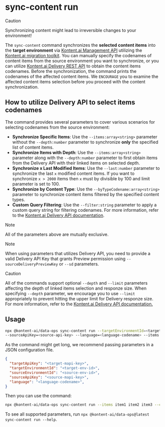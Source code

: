 # sync-content run
> [!CAUTION] 
> Synchronizing content might lead to irreversible changes to your environment!

The `sync-content` command synchronizes the **selected content items** into the **target environment** via [Kontent.ai Management API](https://kontent.ai/learn/docs/apis/openapi/management-api-v2/) utilizing the [Kontent.ai migration toolkit](https://github.com/kontent-ai/kontent-ai-migration-toolkit). You can manually specify the codenames of content items from the source environment you want to synchronize, or you can utilize [Kontent.ai Delivery REST API](https://kontent.ai/learn/docs/apis/openapi/delivery-api/) to obtain the content items codenames. Before the synchronization, the command prints the codenames of the affected content items. We `ENCOURAGE` you to examine the affected content items selection before you proceed with the content synchronization.

## How to utilize Delivery API to select items codenames
The command provides several parameters to cover various scenarios for selecting codenames from the source environment:
- **Synchronize Specific Items**: Use the `--items:array<string>` parameter without the `--depth:number` parameter to synchronize **only** the specified list of content items.
- **Synchronize Items with Depth**: Use the `--items:array<string>` parameter along with the `--depth:number` parameter to first obtain items from the Delivery API with their linked items on selected depth.
- **Synchronize x Last Modified Items**: Use the `--last:number` parameter to synchronize the last `x` modified content items. If you want to synchronize `x > 2000` items then `x` must by divisible by 100 and limit parameter is set to 100.
- **Synchronize by Content Type**: Use the `--byTypeCodename:array<string>` parameter to synchronize content items filtered by the specified content types.
- **Custom Query Filtering**: Use the `--filter:string` parameter to apply a custom query string for filtering codenames. For more information, refer to the [Kontent.ai Delivery API documentation](https://kontent.ai/learn/docs/apis/openapi/delivery-api/).

> [!NOTE]
> All of the parameters above are mutually exclusive.

> [!NOTE]
> When using parameters that utilizes Delivery API, you need to provide a valid Delivery API Key that grants Preview permission using `--sourceDeliveryPreviewKey` or `--sd` parameters.

> [!CAUTION]
> All of the commands support optional `--depth` and `--limit` parameters affecting the depth of linked items selection and responze size. When specifying `--depth` parameter, we encourage you to use `--limit` appropriately to prevent hitting the upper limit for Delivery responze size. For more information, refer to the [Kontent.ai Delivery API documentation.](https://kontent.ai/learn/docs/apis/openapi/delivery-api/#section/Response-size)
  
## Usage
```bash
npx @kontent-ai/data-ops sync-content run --targetEnvironmentId=<target-environment-id> --targetApiKey=<target-management-API-key> --sourceEnvironmentId=<source-environment-id>
--sourceApiKey=<source-api-key> --language=<language-codename> --items item1 item2 item3
```

As the command might get long, we recommend passing parameters in a JSON configuration file.
```JSON
{
  "targetApiKey": "<target-mapi-key>",
  "targetEnvironmentId": "<target-env-id>",
  "sourceEnvironmentId": "<source-env-id>",
  "sourceApiKey": "<source-mapi-key>",
  "language": "<language-codename>",
}
```
Then you can use the command: 

```bash
npx @kontent-ai/data-ops sync-content run --items item1 item2 item3 --configFile=params.json
```

To see all supported parameters, run `npx @kontent-ai/data-ops@latest sync-content run --help`.
